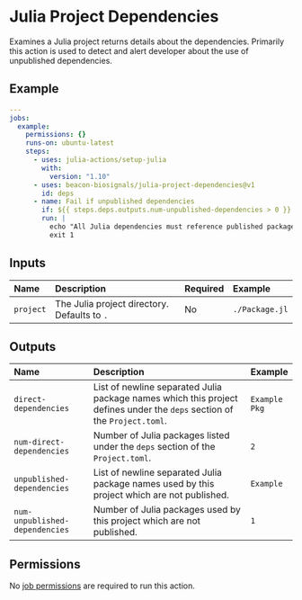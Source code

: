 # Julia Project Dependencies

Examines a Julia project returns details about the dependencies. Primarily this action is used to detect and alert developer about the use of unpublished dependencies.

## Example

```yaml
---
jobs:
  example:
    permissions: {}
    runs-on: ubuntu-latest
    steps:
      - uses: julia-actions/setup-julia
        with:
          version: "1.10"
      - uses: beacon-biosignals/julia-project-dependencies@v1
        id: deps
      - name: Fail if unpublished dependencies
        if: ${{ steps.deps.outputs.num-unpublished-dependencies > 0 }}
        run: |
          echo "All Julia dependencies must reference published packages before proceeding" >&2
          exit 1
```

## Inputs

| Name                 | Description | Required | Example |
|:---------------------|:------------|:---------|:--------|
| `project`            | The Julia project directory. Defaults to `.` | No | `./Package.jl` |

## Outputs

| Name                           | Description | Example |
|:-------------------------------|:------------|:--------|
| `direct-dependencies`          | List of newline separated Julia package names which this project defines under the `deps` section of the `Project.toml`. | <pre><code>Example&#10;Pkg</code></pre> |
| `num-direct-dependencies`      | Number of Julia packages listed under the `deps` section of the `Project.toml`. | `2` |
| `unpublished-dependencies`     | List of newline separated Julia package names used by this project which are not published. | <pre><code>Example</code></pre> |
| `num-unpublished-dependencies` | Number of Julia packages used by this project which are not published. | `1` |

## Permissions

No [job permissions](https://docs.github.com/en/actions/using-jobs/assigning-permissions-to-jobs) are required to run this action.
